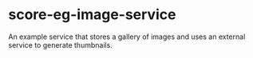 # score-eg-image-service

An example service that stores a gallery of images and uses an external service to generate thumbnails.

